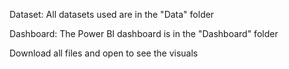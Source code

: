 Dataset:
All datasets used are in the "Data" folder

Dashboard:
The Power BI dashboard is in the "Dashboard" folder

Download all files and open to see the visuals
